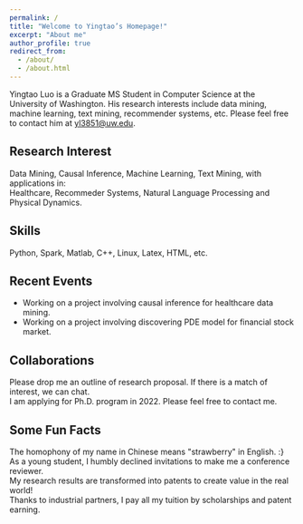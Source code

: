 ```yaml
---
permalink: /
title: "Welcome to Yingtao’s Homepage!"
excerpt: "About me"
author_profile: true
redirect_from: 
  - /about/
  - /about.html
---
```


Yingtao Luo is a Graduate MS Student in Computer Science at the University of Washington. His research interests include data mining, machine learning, text mining, recommender systems, etc. Please feel free to contact him at yl3851@uw.edu.

## Research Interest
Data Mining, Causal Inference, Machine Learning, Text Mining, with applications in:  
Healthcare, Recommeder Systems, Natural Language Processing and Physical Dynamics.

## Skills
Python, Spark, Matlab, C++, Linux, Latex, HTML, etc.

## Recent Events
- Working on a project involving causal inference for healthcare data mining.  
- Working on a project involving discovering PDE model for financial stock market.

## Collaborations
Please drop me an outline of research proposal. If there is a match of interest, we can chat.  
I am applying for Ph.D. program in 2022. Please feel free to contact me.
  
## Some Fun Facts
The homophony of my name in Chinese means "strawberry" in English. :}
As a young student, I humbly declined invitations to make me a conference reviewer.  
My research results are transformed into patents to create value in the real world!  
Thanks to industrial partners, I pay all my tuition by scholarships and patent earning.
